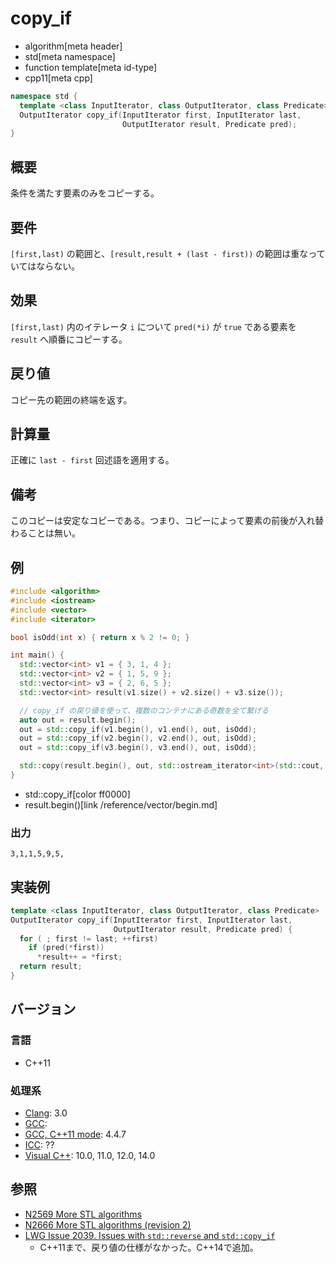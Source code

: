 # copy_if
* algorithm[meta header]
* std[meta namespace]
* function template[meta id-type]
* cpp11[meta cpp]

```cpp
namespace std {
  template <class InputIterator, class OutputIterator, class Predicate>
  OutputIterator copy_if(InputIterator first, InputIterator last,
                         OutputIterator result, Predicate pred);
}
```

## 概要
条件を満たす要素のみをコピーする。


## 要件
`[first,last)` の範囲と、`[result,result + (last - first))` の範囲は重なっていてはならない。


## 効果
`[first,last)` 内のイテレータ `i` について `pred(*i)` が `true` である要素を `result` へ順番にコピーする。


## 戻り値
コピー先の範囲の終端を返す。


## 計算量
正確に `last - first` 回述語を適用する。


## 備考
このコピーは安定なコピーである。つまり、コピーによって要素の前後が入れ替わることは無い。


## 例
```cpp
#include <algorithm>
#include <iostream>
#include <vector>
#include <iterator>

bool isOdd(int x) { return x % 2 != 0; }

int main() {
  std::vector<int> v1 = { 3, 1, 4 };
  std::vector<int> v2 = { 1, 5, 9 };
  std::vector<int> v3 = { 2, 6, 5 };
  std::vector<int> result(v1.size() + v2.size() + v3.size());

  // copy_if の戻り値を使って、複数のコンテナにある奇数を全て繋げる
  auto out = result.begin();
  out = std::copy_if(v1.begin(), v1.end(), out, isOdd);
  out = std::copy_if(v2.begin(), v2.end(), out, isOdd);
  out = std::copy_if(v3.begin(), v3.end(), out, isOdd);

  std::copy(result.begin(), out, std::ostream_iterator<int>(std::cout, ","));
}
```
* std::copy_if[color ff0000]
* result.begin()[link /reference/vector/begin.md]

### 出力
```
3,1,1,5,9,5,
```


## 実装例
```cpp
template <class InputIterator, class OutputIterator, class Predicate>
OutputIterator copy_if(InputIterator first, InputIterator last,
                       OutputIterator result, Predicate pred) {
  for ( ; first != last; ++first)
    if (pred(*first))
      *result++ = *first;
  return result;
}
```


## バージョン
### 言語
- C++11

### 処理系
- [Clang](/implementation.md#clang): 3.0
- [GCC](/implementation.md#gcc): 
- [GCC, C++11 mode](/implementation.md#gcc): 4.4.7
- [ICC](/implementation.md#icc): ??
- [Visual C++](/implementation.md#visual_cpp): 10.0, 11.0, 12.0, 14.0


## 参照
- [N2569 More STL algorithms](http://www.open-std.org/jtc1/sc22/wg21/docs/papers/2008/n2569.pdf)
- [N2666 More STL algorithms (revision 2)](http://www.open-std.org/jtc1/sc22/wg21/docs/papers/2008/n2666.pdf)
- [LWG Issue 2039. Issues with `std::reverse` and `std::copy_if`](http://www.open-std.org/jtc1/sc22/wg21/docs/lwg-defects.html#2039)
    - C++11まで、戻り値の仕様がなかった。C++14で追加。

